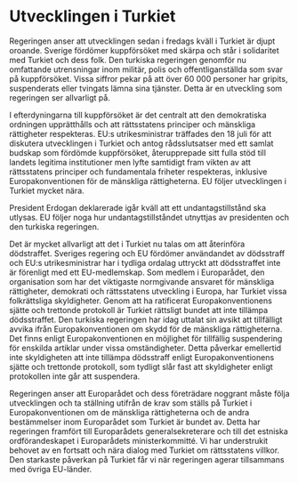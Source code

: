 # Utvecklingen i Turkiet

Regeringen anser att utvecklingen sedan i fredags kväll i Turkiet är djupt oroande. Sverige fördömer kuppförsöket med skärpa och står i solidaritet med Turkiet och dess folk. Den turkiska regeringen genomför nu omfattande utrensningar inom militär, polis och offentliganställda som svar på kuppförsöket. Vissa siffror pekar på att över 60 000 personer har gripits, suspenderats eller tvingats lämna sina tjänster. Detta är en utveckling som regeringen ser allvarligt på.


I efterdyningarna till kuppförsöket är det centralt att den demokratiska ordningen upprätthålls och att rättsstatens principer och mänskliga rättigheter respekteras. EU:s utrikesministrar träffades den 18 juli för att diskutera utvecklingen i Turkiet och antog rådsslutsatser med ett samlat budskap som fördömde kuppförsöket, återupprepade sitt fulla stöd till landets legitima institutioner men lyfte samtidigt fram vikten av att rättsstatens principer och fundamentala friheter respekteras, inklusive Europakonventionen för de mänskliga rättigheterna. EU följer utvecklingen i Turkiet mycket nära.

President Erdogan deklarerade igår kväll att ett undantagstillstånd ska utlysas. EU följer noga hur undantagstillståndet utnyttjas av presidenten och den turkiska regeringen.

Det är mycket allvarligt att det i Turkiet nu talas om att återinföra dödstraffet. Sveriges regering och EU fördömer användandet av dödsstraff och EU:s utrikesministrar har i tydliga ordalag uttryckt att dödsstraffet inte är förenligt med ett EU\-medlemskap. Som medlem i Europarådet, den organisation som har det viktigaste normgivande ansvaret för mänskliga rättigheter, demokrati och rättsstatens utveckling i Europa, har Turkiet vissa folkrättsliga skyldigheter. Genom att ha ratificerat Europakonventionens sjätte och trettonde protokoll är Turkiet rättsligt bundet att inte tillämpa dödsstraffet. Den turkiska regeringen har idag uttalat sin avsikt att tillfälligt avvika ifrån Europakonventionen om skydd för de mänskliga rättigheterna. Det finns enligt Europakonventionen en möjlighet för tillfällig suspendering för enskilda artiklar under vissa omständigheter. Detta påverkar emellertid inte skyldigheten att inte tillämpa dödsstraff enligt Europakonventionens sjätte och trettonde protokoll, som tydligt slår fast att skyldigheter enligt protokollen inte går att suspendera.

Regeringen anser att Europarådet och dess företrädare noggrant måste följa utvecklingen och ta ställning utifrån de krav som ställs på Turkiet i Europakonventionen om de mänskliga rättigheterna och de andra bestämmelser inom Europarådet som Turkiet är bundet av. Detta har regeringen framfört till Europarådets generalsekreterare och till det estniska ordförandeskapet i Europarådets ministerkommitté. Vi har understrukit behovet av en fortsatt och nära dialog med Turkiet om rättsstatens villkor. Den starkaste påverkan på Turkiet får vi när regeringen agerar tillsammans med övriga EU\-länder.
